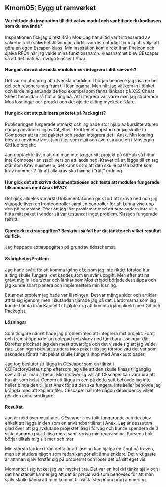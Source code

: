 Kmom05: Bygg ut ramverket
------------------------------------
#### Var hittade du inspiration till ditt val av modul och var hittade du kodbasen som du använde?
Inspirationen fick jag direkt ifrån Mos. Jag har alltid varit intresserad av säkerhet  och säkerhetslösningar, därför var det naturligt för mig att välja att göra en egen Escaper-klass. 
Min inspiration kom direkt ifrån Phalcon och själva RFCn när jag valde mina funktionsnamn. Klassnamnet blev CEscaper så att det matchar övriga klasser I Anax. 

#### Hur gick det att utveckla modulen och integrera i ditt ramverk?
Det var en utmaning att utveckla modulen. I början behövde jag läsa en hel del och resonera mig fram till lösningarna. Men när jag väl kom in I tänket och lärde mig använda de kod exempel som fanns länkade på XSS Cheat Sheet hemsidan så flöt allting på. Att integrera var värre men jag studerade Mos lösningar och projekt och det gjorde allting mycket enklare.

#### Hur gick det att publicera paketet på Packagist?
Publiceringen fungerade utmärkt och jag hade stor hjälp av kurslitteraturen när jag använde mig av Git_Shell. Problemet uppstod när jag skulle få Composer att ta ned paketet och sedan integrera det I Anax. Min lösning blev att använda Mos .json filer som mall och även strukturen I Mos egna GitHub projekt. 

Jag upptäckte även att om man inte taggar sitt projekt på GitHub så hittar inte Composer en stabil version att ladda ned. Kravet på att lägga till en tag står som Krav nummer 6, det känns som att den skulle passa bättre som krav nummer 2 för att alla krav ska hamna i “rätt” ordning. 

#### Hur gick det att skriva dokumentationen och testa att modulen fungerade tillsammans med Anax MVC?
Det gick alldeles utmärkt! Dokumentationen gick fort att skriva ned och jag skapade även en frontcontroller samt en controller för att kunna visa upp den på hemsidan. Efter att jag löst problemet med att autoloadern inte ville hitta mitt paket i vendor så var testandet inget problem. Klassen fungerade felfritt.

#### Gjorde du extrauppgiften? Beskriv i så fall hur du tänkte och vilket resultat du fick.
Jag hoppade extrauppgiften på grund av tidsschemat. 

#### Svårigheter/Problem
Jag hade svårt för att komma igång eftersom jag inte riktigt förstod hur allting skulle fungera; det kändes som en svår uppgift. Men efter att ha grävt mig in i de texter och länkar som Mos erbjöd började det släppa och jag kunde snart planera och implementera min lösning.

Ett annat problem jag hade var läsningen. Det var många sidor och artiklar att ta sig igenom, men i slutändan tjänade jag på det. Lärdomarna som jag kunde hämta ifrån Kapitel 17 hjälpte mig att komma igång direkt med Git och Packagist.

#### Lösningar
Som tidigare nämnt hade jag problem med att integrera mitt projekt. Först och främst öppnade jag notepad och skrev ned tänkbara lösningar där. Därefter plockade jag den mest trovärdiga och det visade sig att jag valde rätt. Lösningen blev att studera Mos paket tills jag förstod vad det var som saknades för att mitt paket skulle fungera ihop med Anax autoloader.

Jag tog beslutet att lägga in CEscaper som en tjänst i CDIFactoryDefault.php eftersom jag ville att den skulle finnas tillgänglig överallt när man arbetar. Min motivering var att CEscaper kan vara bra att ha när som helst. Genom att lägga in den på detta sätt behövde jag inte heller binda den till just Anax för att den ska fungera. Inte heller behövde jag krångla med att kopiera filer. CEscaper har inte någon dependency vilket gör den ännu smidigare.

#### Resultat
Jag är nöjd över resultatet. CEscaper blev fullt fungerande och det blev enkelt att lägga in den som en användbar tjänst i Anax. Jag är dessutom glad över att jag avslutade projektet lång i förväg och kunde spendera de 3 sista dagarna på att läsa mera samt skriva min redovisning. Kursens bok börjar tilltala mig allt mer och mer. 

Min största lärdom ifrån detta är att läsning kan hjälpa en långt på traven, men att studera någon som redan kan gör allt ännu enklare. Det viktigaste är att man själv förstår sig på problemet och löser det på sitt eget vis.

Momentet i sig tycket jag var mycket bra. Det var en hel del tänka själv och i det här stadiet känner jag att det är precis vad som behövdes för att man själv skulle känna att man kommit till nästa steg inom programmering.
